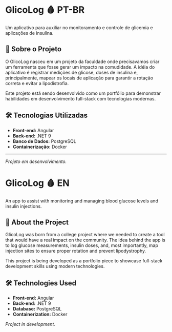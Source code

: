 # GlicoLog 🩸 PT-BR

Um aplicativo para auxiliar no monitoramento e controle de glicemia e aplicações de insulina.

## 🚀 Sobre o Projeto

O GlicoLog nasceu em um projeto da faculdade onde precisavamos criar um ferramenta que fosse gerar um impacto na comudidade. A idéia do aplicativo é registrar medições de glicose, doses de insulina e, principalmente, mapear os locais de aplicação para garantir a rotação correta e evitar a lipodistrofia.

Este projeto está sendo desenvolvido como um portfólio para demonstrar habilidades em desenvolvimento full-stack com tecnologias modernas.

## 🛠️ Tecnologias Utilizadas

* **Front-end:** Angular
* **Back-end:** .NET 9
* **Banco de Dados:** PostgreSQL
* **Containerização:** Docker

---
_Projeto em desenvolvimento._

# GlicoLog 🩸  EN
An app to assist with monitoring and managing blood glucose levels and insulin injections.

## 🚀 About the Project  
GlicoLog was born from a college project where we needed to create a tool that would have a real impact on the community. The idea behind the app is to log glucose measurements, insulin doses, and, most importantly, map injection sites to ensure proper rotation and prevent lipodystrophy.

This project is being developed as a portfolio piece to showcase full-stack development skills using modern technologies.

## 🛠️ Technologies Used  
- **Front-end:** Angular  
- **Back-end:** .NET 9  
- **Database:** PostgreSQL  
- **Containerization:** Docker  

_Project in development._